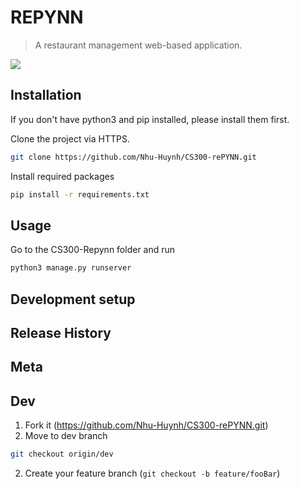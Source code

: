 # REPYNN
> A restaurant management web-based application.


![](header.png)

## Installation

If you don't have python3 and pip installed, please install them first.

Clone the project via HTTPS.

```sh
git clone https://github.com/Nhu-Huynh/CS300-rePYNN.git
```

Install required packages
```sh
pip install -r requirements.txt
```

## Usage 
Go to the CS300-Repynn folder and run

```sh
python3 manage.py runserver
```

## Development setup



## Release History


## Meta


## Dev

1. Fork it (https://github.com/Nhu-Huynh/CS300-rePYNN.git)
2. Move to dev branch
```sh
git checkout origin/dev
```
2. Create your feature branch (`git checkout -b feature/fooBar`)



